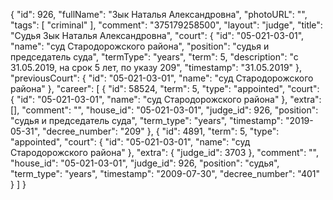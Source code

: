 {
    "id": 926,
    "fullName": "Зык Наталья Александровна",
    "photoURL": "",
    "tags": [
        "criminal"
    ],
    "comment": "375179258500",
    "layout": "judge",
    "title": "Судья Зык Наталья Александровна",
    "court": {
        "id": "05-021-03-01",
        "name": "суд Стародорожского района",
        "position": "судья и председатель суда",
        "termType": "years",
        "term": 5,
        "description": "c 31.05.2019, на срок 5 лет, по указу 209",
        "timestamp": "31.05.2019"
    },
    "previousCourt": {
        "id": "05-021-03-01",
        "name": "суд Стародорожского района"
    },
    "career": [
        {
            "id": 58524,
            "term": 5,
            "type": "appointed",
            "court": {
                "id": "05-021-03-01",
                "name": "суд Стародорожского района"
            },
            "extra": [],
            "comment": "",
            "house_id": "05-021-03-01",
            "judge_id": 926,
            "position": "судья и председатель суда",
            "term_type": "years",
            "timestamp": "2019-05-31",
            "decree_number": "209"
        },
        {
            "id": 4891,
            "term": 5,
            "type": "appointed",
            "court": {
                "id": "05-021-03-01",
                "name": "суд Стародорожского района"
            },
            "extra": {
                "judge_id": 3703
            },
            "comment": "",
            "house_id": "05-021-03-01",
            "judge_id": 926,
            "position": "судья",
            "term_type": "years",
            "timestamp": "2009-07-30",
            "decree_number": "401"
        }
    ]
}